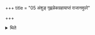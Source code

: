 +++
title = "05 अंशुङ् गृह्णन्नेकग्रहायाप्तं राजानमुपरे"

+++

<details><summary>थिते</summary>

अंशुं गृह्णन्नेकग्रहायाप्तं राजानमुपरे न्युप्य सकृदभिषुत्य वामदेव्यं मनसा गायमानो ऽनवानं गृह्णाति । वामदेव्यस्य वर्चा कया नश्चित्र आभुवदिति ५
</details>
